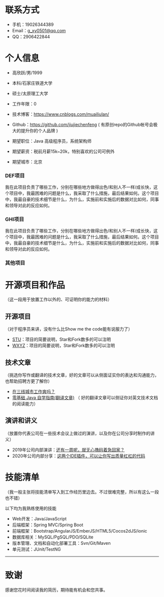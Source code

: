 # 联系方式

- 手机：19026344389
- Email：g_xy0501@qq.com 
- QQ：2906422844

# 个人信息

 - 高欣跃/男/1999
 - 本科/石家庄铁道大学
 - 硕士/太原理工大学
 - 工作年限：0
 - 技术博客：https://www.cnblogs.com/muailiulan/ 
 - Github：https://github.com/jiujiechenfeng ( 有原创repo的Github帐号会极大的提升你的个人品牌  )

 - 期望职位：Java 高级程序员，系统架构师
 - 期望薪资：税前月薪15k~20k，特别喜欢的公司可例外
 - 期望城市：北京




### DEF项目 
我在此项目负责了哪些工作，分别在哪些地方做得出色/和别人不一样/成长快，这个项目中，我最困难的问题是什么，我采取了什么措施，最后结果如何。这个项目中，我最自豪的技术细节是什么，为什么，实施前和实施后的数据对比如何，同事和领导对此的反应如何。


### GHI项目 
我在此项目负责了哪些工作，分别在哪些地方做得出色/和别人不一样/成长快，这个项目中，我最困难的问题是什么，我采取了什么措施，最后结果如何。这个项目中，我最自豪的技术细节是什么，为什么，实施前和实施后的数据对比如何，同事和领导对此的反应如何。


### 其他项目


  
# 开源项目和作品
（这一段用于放置工作以外的、可证明你的能力的材料）

## 开源项目
（对于程序员来讲，没有什么比Show me the code能有说服力了）

  - [STU](https://github.com/qinggee/itwanger.github.io)：项目的简要说明，Star和Fork数多的可以注明
  - [WXYZ](http://github.com/yourname/projectname)：项目的简要说明，Star和Fork数多的可以注明

## 技术文章
（挑选你写作或翻译的技术文章，好的文章可以从侧面证实你的表达和沟通能力，也帮助招聘方更了解你）

- [在三线城市工作爽吗？](https://blog.csdn.net/qing_gee/article/details/104323806)
- [零基础 Java 自学指南(翻译文章)](https://blog.csdn.net/qing_gee/article/details/104774776) （ 好的翻译文章可以侧证你对英文技术文档的阅读能力）

## 演讲和讲义
（放置你代表公司在一些技术会议上做过的演讲，以及你在公司分享时制作的讲义）

  - 2019年公司内部演讲：[还有一周呢，就无心撸码着急回家？](https://blog.csdn.net/qing_gee/article/details/103967005)
  - 2020年公司内部分享：[这两个IDE插件，可以让你写出质量杠杠的代码](https://blog.csdn.net/qing_gee/article/details/103831517)
    
    
# 技能清单
（我一般主张将技能清单写入到工作经历里边去。不过很难完整，所以有这么一段也不错）

以下均为我熟练使用的技能

- Web开发：Java/JavaScript
- 后端框架：Spring MVC/Spring Boot
- 前端框架：Bootstrap/AngularJS/EmberJS/HTML5/Cocos2dJS/ionic
- 数据库相关：MySQL/PgSQL/PDO/SQLite
- 版本管理、文档和自动化部署工具：Svn/Git/Maven
- 单元测试：JUnit/TestNG
      
---      
# 致谢
感谢您花时间阅读我的简历，期待能有机会和您共事。
